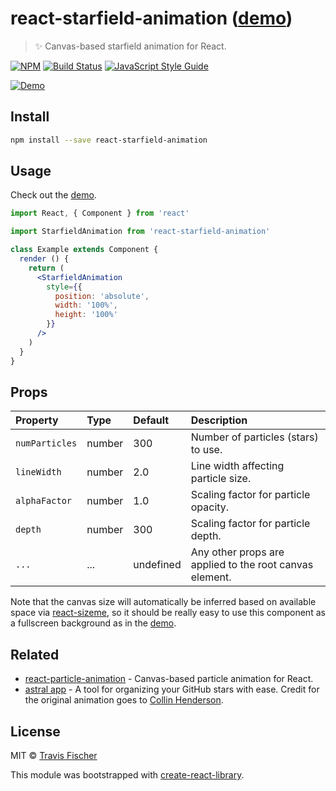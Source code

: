# react-starfield-animation ([demo](https://transitive-bullshit.github.io/react-starfield-animation/))

> ✨ Canvas-based starfield animation for React.

[![NPM](https://img.shields.io/npm/v/react-starfield-animation.svg)](https://www.npmjs.com/package/react-starfield-animation) [![Build Status](https://travis-ci.com/transitive-bullshit/react-starfield-animation.svg?branch=master)](https://travis-ci.com/transitive-bullshit/react-starfield-animation) [![JavaScript Style Guide](https://img.shields.io/badge/code_style-standard-brightgreen.svg)](https://standardjs.com)

[![Demo](https://raw.githubusercontent.com/transitive-bullshit/react-starfield-animation/master/example/demo.gif)](https://transitive-bullshit.github.io/react-starfield-animation/)

## Install

```bash
npm install --save react-starfield-animation
```

## Usage

Check out the [demo](https://transitive-bullshit.github.io/react-starfield-animation/).

```jsx
import React, { Component } from 'react'

import StarfieldAnimation from 'react-starfield-animation'

class Example extends Component {
  render () {
    return (
      <StarfieldAnimation
        style={{
          position: 'absolute',
          width: '100%',
          height: '100%'
        }}
      />
    )
  }
}
```

## Props

| Property      | Type               | Default                               | Description                                                                                                                                  |
|:--------------|:-------------------|:--------------------------------------|:---------------------------------------------------------------------------------------------------------------------------------------------|
| `numParticles`  | number           | 300                                  | Number of particles (stars) to use. |
| `lineWidth`     | number           | 2.0                                  | Line width affecting particle size. |
| `alphaFactor`   | number           | 1.0                                  | Scaling factor for particle opacity. |
| `depth`         | number           | 300                                  | Scaling factor for particle depth. |
| `...`           | ...              | undefined                            | Any other props are applied to the root canvas element. |

Note that the canvas size will automatically be inferred based on available space via [react-sizeme](https://github.com/ctrlplusb/react-sizeme), so it should be really easy to use this component as a fullscreen background as in the [demo](https://transitive-bullshit.github.io/react-starfield-animation/).

## Related

- [react-particle-animation](https://github.com/transitive-bullshit/react-particle-animation) - Canvas-based particle animation for React.
- [astral app](https://astralapp.com/) - A tool for organizing your GitHub stars with ease. Credit for the original animation goes to [Collin Henderson](https://github.com/syropian).

## License

MIT © [Travis Fischer](https://github.com/transitive-bullshit)

This module was bootstrapped with [create-react-library](https://github.com/transitive-bullshit/create-react-library).
